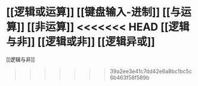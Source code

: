 [[逻辑或运算]]
[[键盘输入-进制]]
[[与运算]]
[[非运算]]
<<<<<<< HEAD
[[逻辑与非]]
[[逻辑或非]]
[[逻辑异或]]
=======
[[逻辑与非]]
>>>>>>> 39a2ee3e41c7dd42e6a8bc1bc5c6b463f58f589b
